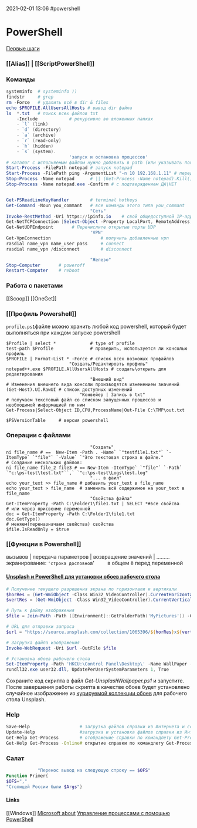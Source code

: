 2021-02-01 13:06
#powershell
# PowerShell 
[Первые шаги](https://habr.com/ru/post/113913/)
### [[Alias]] | [[ScriptPowerShell]]
### Команды
```powershell
systeminfo	# systeminfo ))
findstr		# grep
rm -Force	# удалить всё в dir & files 
echo $PROFILE.AllUsersAllHosts # вывод dir файла
ls  *.txt 	# поиск всех файлов txt
	-Include        	# рекурсивно во вложенных папках 
	- `l` (link)
    - `d` (directory)
    - `a` (archive)
    - `r` (read-only)
    - `h` (hidden)
    - `s` (system).
						'запуск и остановка процессов'
# каталог с исполняемым файлом нужно добавить в path (или указывать полный путь)					
Start-Process -FilePath notepad # запуск notepad
Start-Process -FilePath ping -ArgumentList "-n 10 192.168.1.11" # передача аргументов
Stop-Process -Name notepad		# || (Get-Process -Name notepad).Kill()
Stop-Process -Name notepad.exe -Confirm # с подтверждением ДА\НЕТ


Get-PSReadLineKeyHandler		# terminal hotkeys
Get-Command -Noun you_commant	# все команды этого типа you_commant
								"Сеть"
Invoke-RestMethod -Uri https://ipinfo.io	# свой общедоступной IP-адрес
Get-NetTCPConnection |Select-Object -Property LocalPort, RemoteAddress, @{name='ProcessID';expression={(Get-Process -Id $_.OwningProcess). ID}}, @{name='ProcessName';expression={(Get-Process -Id $_.OwningProcess). Path}} | Format-Table -AutoSize	# список подключений TCP
Get-NetUDPEndpoint		 # Перечислите открытые порты UDP
								'VPN'
Get-VpnConnection                   # получить добавленные vpn
rasdial name_vpn name_user pass     # connect  
rasdial name_vpn /disconnect        # disconnect

								"Железо"
Stop-Computer		# poweroff
Restart-Computer	# reboot 

```
### Работа с пакетами
[[Scoop]] [[OneGet]]
### [[Профиль Powershell]]
`profile.ps1`файле можно хранить любой код powershell, который будет выполняться при каждом запуске powershell
```shell
$Profile | select *				# type of profile
test-path $Profile				# проверить, используется ли консолью профиль
$PROFILE | Format-List * -Force # список всех возможых профайлов
						"Создать/Редактировть профиль"
notepad++.exe $PROFILE.AllUsersAllHosts # создать\открыть для редактирования
								"Внешний вид"
# Изменения внешнего вида консоли производятся изменением значений
(Get-Host).UI.RawUI # список доступных изменений
 							"Конвейер | Запись в txt"
# получаем текстовый файл со списком запущенных процессов и необходимой информацией по ним
Get-Process|Select-Object ID,CPU,ProcessName|Out-File C:\TMP\out.txt
```
```shell
$PSVersionTable		# версия powershell
```
### Операции с файлами
```shell
								"Создать"
ni file_name # ==  New-Item -Path . -Name` `"testfile1.txt"` `-ItemType` `"file"` `-Value` `"Это текстовая строка в файле."
# Создание нескольких файлов:
ni file_name file_2 file3 # == New-Item -ItemType` `"file"` `-Path` `"c:\ps-test\test.txt"``,` `"c:\ps-test\Logs\test.log"
								"... в фаил"
echo your_text >> file_name # добавить your_text в file_name
echo your_text > file_name 	# заменить всё содержимое на your_text в file_name
								"Свойства файла"
Get-ItemProperty -Path C:\Folder1\file1.txt | SELECT *#все свойсва
# или через присвенме переменной 
doc = Get-ItemProperty -Path C:\Folder1\file1.txt
doc.GetType()
# меняем(переназначаем свойства) свойства 
$file.IsReadOnly = $true
```
### [[Функции в Powershell]]
 вызывов | передача параметров | возвращение значений | .........
 экранирование: `'строка дословно`a'`     `в общем ё перед переменной

#### [Unsplash и PowerShell для установки обоев рабочего стола](http://dimayakovlev.ru/notebook/unsplash-powershell-wallpaper/)
```powershell
# Получение текущего разрешения экрана по горизонтали и вертикали
$horRes = (Get-WmiObject -Class Win32_VideoController).CurrentHorizontalResolution
$vertRes = (Get-WmiObject -Class Win32_VideoController).CurrentVerticalResolution

# Путь к файлу изображения
$file = Join-Path -Path ([Environment]::GetFolderPath('MyPictures')) -ChildPath "UnsplashWallpaper.${horRes}x${vertRes}.jpg"

# URL для отправки запроса
$url = "https://source.unsplash.com/collection/1065396/${horRes}x${vertRes}"

# Загрузка файла изображения
Invoke-WebRequest -Uri $url -OutFile $file

# Установка обоев рабочего стола
Set-ItemProperty -Path 'HKCU:\Control Panel\Desktop\' -Name WallPaper -value $file
rundll32.exe user32.dll, UpdatePerUserSystemParameters 1, True
```

Сохраните код скрипта в файл _Get-UnsplashWallpaper.ps1_ и запустите. После завершения работы скрипта в качестве обоев будет установлено случайное изображение из [курируемой коллекции обоев](https://unsplash.com/wallpaper/1065396/desktop-wallpapers) для рабочего стола Unsplash.

### Help
```bash
Save-Help					# загрузка файлов справки из Интернета и сохранение их в общей папке.
Update-Help					#загрузка и установка файлов справки из Интернета или общей папки.
Get-Help Get-Process		# отображение справки по командлету Get-Process.
Get-Help Get-Process -Online# открытие справки по командлету Get-Process в Интернете.
```

### Салат
```powershell 
			"Перенос вывод на следующую строку == $OFS"
Function Primer{
$OFS="," 
"Столицей России были $Args"}
```
#### Links
[[Windows]]
[](https://techexpert.tips/ru/powershell-ru/)
[Microsoft about](https://docs.microsoft.com/ru-ru/powershell/module/microsoft.powershell.core/about/about_profiles?view=powershell-7)
[Управление процессами с помощью PowerShell](https://winitpro.ru/index.php/2020/10/26/upravlenie-processami-powershell/)